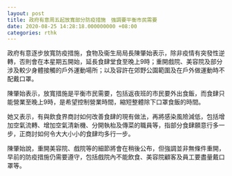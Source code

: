 ```yaml
---
layout: post
title: 政府有意周五起放寬部分防疫措施　強調要平衡市民需要
date: 2020-08-25 14:28:18.000000000 +08:00
categories: rthk
---
```


政府有意逐步放寬防疫措施，食物及衞生局局長陳肇始表示，除非疫情有突發性逆轉，否則會在本星期五開始，延長食肆堂食至晚上9時；重開戲院、美容院及部分涉及較少身體接觸的戶外運動場所；以及容許在郊野公園範圍及在戶外做運動時不配戴口罩。

陳肇始表示，放寬措施是平衡市民需要，包括返夜班的市民要外出食飯，而食肆只能營業至晚上9時，是希望控制營業時間，縮短整體除下口罩食飯的時間。

她又表示，有與飲食界商討如何改善食肆的現有做法，再將感染風險減低，包括增加空氣流轉、增加空氣清新機、分開執枱及傳菜的職員等，指部分食肆願意行多一步，正商討如何令大大小小的食肆均多行一步。

陳肇始說，重開美容院、戲院等的細節將會在稍後公布，但強調並非無條件重開，早前的防疫措施仍需要遵守，包括戲院內不能飲食、美容院顧客及員工要盡量戴口罩等。
